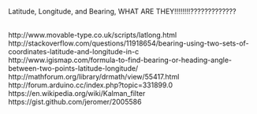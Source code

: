 Latitude, Longitude, and Bearing, WHAT ARE THEY!!!!!!!!?????????????
<p>
<br>http://www.movable-type.co.uk/scripts/latlong.html
<br>http://stackoverflow.com/questions/11918654/bearing-using-two-sets-of-coordinates-latitude-and-longitude-in-c
<br>http://www.igismap.com/formula-to-find-bearing-or-heading-angle-between-two-points-latitude-longitude/
<br>http://mathforum.org/library/drmath/view/55417.html
<br>http://forum.arduino.cc/index.php?topic=331899.0
<br>https://en.wikipedia.org/wiki/Kalman_filter
<br>https://gist.github.com/jeromer/2005586
